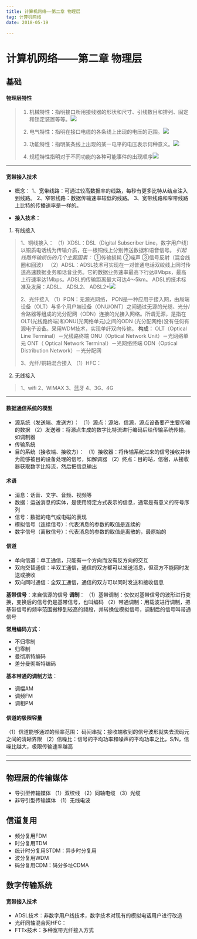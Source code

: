 ```yaml
---
title: 计算机网络——第二章 物理层
tag: 计算机网络
date: 2018-05-19

---
```


<meta name="referrer" content="no-referrer" />



# 计算机网络——第二章 物理层

## 基础

#### 物理层特性
> 1. 机械特性：指明接口所用接线器的形状和尺寸、引线数目和排列、固定和锁定装置等等。![](https://upload-images.jianshu.io/upload_images/4061843-abd5f7b090ce4a7d.png?imageMogr2/auto-orient/strip%7CimageView2/2/w/1240)
>
> 2. 电气特性：指明在接口电缆的各条线上出现的电压的范围。![](https://upload-images.jianshu.io/upload_images/4061843-e6f239dad5325182.png?imageMogr2/auto-orient/strip%7CimageView2/2/w/1240)
>
> 3. 功能特性：指明某条线上出现的某一电平的电压表示何种意义。![](https://upload-images.jianshu.io/upload_images/4061843-ee491e462b50da98.png?imageMogr2/auto-orient/strip%7CimageView2/2/w/1240)
>
> 4. 规程特性指明对于不同功能的各种可能事件的出现顺序![](https://upload-images.jianshu.io/upload_images/4061843-11d9aa0fd1a9aa9a.png?imageMogr2/auto-orient/strip%7CimageView2/2/w/1240)

---

#### 宽带接入技术
- 概念：
1、宽带线路：可通过较高数据率的线路，每秒有更多比特从结点注入到线路。
2、窄带线路：数据传输速率较低的线路。
3、宽带线路和窄带线路上比特的传播速率是一样的。

- **接入技术：**
1. 有线接入
> 1、铜线接入：
> （1）XDSL：DSL（Digital Subscriber Line，数字用户线）以铜质电话线为传输介质，在一根铜线上分别传送数据和语音信号。
> *引起线路传输损伤的几个主要因素：*
> ①传输损耗
> ②噪声
> ③信号反射（混合线圈和回波）
> （2）ADSL：ADSL技术可实现在一对普通电话双绞线上同时传送高速数据业务和话音业务。它的数据业务速率最高下行达8Mbps，最高上行速率达1Mbps。ADSL的传输距离最大可达4～5km。
> ADSL的技术标准及发展：ADSL、 ADSL2、 ADSL2+![](https://upload-images.jianshu.io/upload_images/4061843-defb6a77dffcfb89.png?imageMogr2/auto-orient/strip%7CimageView2/2/w/1240)
>
> 2、光纤接入
> （1）PON：无源光网络， PON是一种应用于接入网，由局端设备（OLT）与多个用户端设备（ONU/ONT）之间通过无源的光缆、光分/合路器等组成的光分配网（ODN）连接的光接入网络。所谓无源，是指在OLT(光线路终端)和ONU(光网络单元)之间的ODN (光分配网络)没有任何有源电子设备。采用WDM技术，实现单纤双向传输。
> **构成：**
> OLT（Optical Line Terminal）－光线路终端
> ONU（Optical Network Unit）－光网络单元
> ONT（ Optical Network Terminal）－光网络终端
> ODN（Optical Distribution Network）－光分配网
>
> 3、光纤/铜轴混合接入
> （1）HFC：

2. 无线接入
> 1、wifi
> 2、WiMAX
> 3、蓝牙
> 4、3G、4G

---

#### 数据通信系统的模型

- 源系统（发送端、发送方）：
（1）源点：源站，信源，源点设备要产生要传输的数据
（2）发送器：将源点生成的数字比特流进行编码后给传输系统传输，如调制器
- 传输系统
- 目的系统（接收端、接收方）：
（1）接收器：将传输系统过来的信号接收并转为能够被目的设备处理的信号，如解调器
（2）终点：目的站，信宿，从接收器获取数字比特流，然后把信息输出

#### 术语
- 消息：话音、文字、音频、视频等
- 数据：运送消息的实体，是使用特定方式表示的信息，通常是有意义的符号序列
- 信号：数据的电气或电磁的表现
- 模拟信号（连续信号）：代表消息的参数的取值是连续的
- 数字信号（离散信号）：代表消息的参数的取值是离散的，最原始的

#### 信道
- 单向信道：单工通信，只能有一个方向而没有反方向的交互
- 双向交替通信：半双工通信，通信的双方都可以发送消息，但双方不能同时发送或接收
- 双向同时通信：全双工通信，通信的双方可以同时发送和接收信息

**基带信号**：来自信源的信号
**调制**：
（1）基带调制：仅仅对基带信号的波形进行变换，变换后的信号仍是基带信号，也叫编码
（2）带通调制：用载波进行调制，把基带信号的频率范围搬移到较高的频段，并转换位模拟信号，调制后的信号叫带通信号

**常用编码方式**：
- 不归零制
- 归零制
- 曼彻斯特编码
- 差分曼彻斯特编码

**基本带通的调制方法**：
- 调幅AM
- 调频FM
- 调相PM

#### 信道的极限容量
（1）信道能够通过的频率范围：
码间串扰：接收端收到的信号波形就失去流码元之间的清晰界限
（2）信噪比：信号的平均功率和噪声的平均功率之比，S/N，信噪比越大，极限传输速率越高

---
---

## 物理层的传输媒体

- 导引型传输媒体
（1）双绞线
（2）同轴电缆
（3）光缆
- 非导引型传输媒体
（1）无线电波

## 信道复用
- 频分复用FDM
- 时分复用TDM
- 统计时分复用STDM：异步时分复用
- 波分复用WDM
- 码分复用CDM：码分多址CDMA 

## 数字传输系统

#### 宽带接入技术
- ADSL技术：非数字用户线技术，数字技术对现有的模拟电话用户进行改造
- 光纤同轴混合网HFC：
- FTTx技术：多种宽带光纤接入方式